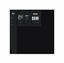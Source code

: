 <!-- PROJECT LOGO -->
<br />
<div align="center">
  <a href="https://github.com/gymerr0rz/fs-inkwell">
    <img src="front-end/src/assets/screenshot.png" alt="Logo" width="80" height="80">
  </a>
</div>
